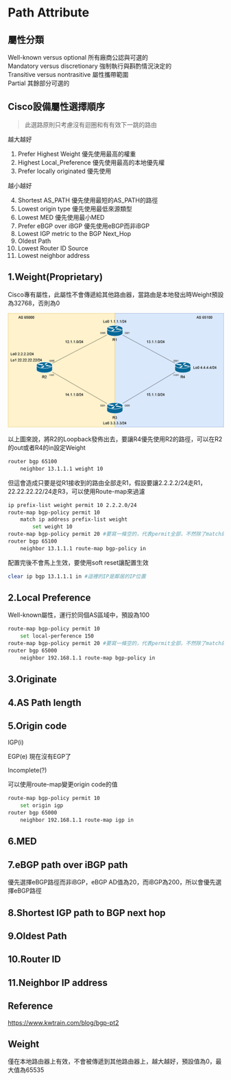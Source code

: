 # Path Attribute #

## 屬性分類 ##

Well-known versus optional 所有廠商公認與可選的</br>
Mandatory versus discretionary 強制執行與斟酌情況決定的</br>
Transitive versus nontrasitive 屬性攜帶範圍</br>
Partial 其餘部分可選的


## Cisco設備屬性選擇順序 ##

>此選路原則只考慮沒有迴圈和有有效下一跳的路由

越大越好

1. Prefer Highest Weight 優先使用最高的權重
2. Highest Local_Preference 優先使用最高的本地優先權
3. Prefer locally originated 優先使用

越小越好

4. Shortest AS_PATH 優先使用最短的AS_PATH的路徑
5. Lowest origin type 優先使用最低來源類型
6. Lowest MED 優先使用最小MED
7. Prefer eBGP over iBGP 優先使用eBGP而非iBGP
8. Lowest IGP metric to the BGP Next_Hop 
9. Oldest Path 
10. Lowest Router ID Source 
11. Lowest neighbor address 

## 1.Weight(Proprietary) ##

Cisco專有屬性，此屬性不會傳遞給其他路由器，當路由是本地發出時Weight預設為32768，否則為0

![](Image/Path%20Attribute.png)

以上圖來說，將R2的Loopback發佈出去，要讓R4優先使用R2的路徑，可以在R2的out或者R4的in設定Weight 

```bash
router bgp 65100 
    neighbor 13.1.1.1 weight 10 
```


但這會造成只要是從R1接收到的路由全部走R1，假設要讓2.2.2.2/24走R1，22.22.22.22/24走R3，可以使用Route-map來過濾

```bash
ip prefix-list weight permit 10 2.2.2.0/24 
route-map bgp-policy permit 10 
    match ip address prefix-list weight 
        set weight 10 
route-map bgp-policy permit 20 #要寫一條空的，代表permit全部，不然除了match的ip其他路由都不會收到
router bgp 65100 
    neighbor 13.1.1.1 route-map bgp-policy in 
```

配置完後不會馬上生效，要使用soft reset讓配置生效

```bash
clear ip bgp 13.1.1.1 in #這裡的IP是鄰居的IP位置
```

## 2.Local Preference ##

Well-known屬性，運行於同個AS區域中，預設為100 

```bash
route-map bgp-policy permit 10 
    set local-perference 150 
route-map bgp-policy permit 20 #要寫一條空的，代表permit全部，不然除了match的ip其他路由都不會收到
router bgp 65000 
    neighbor 192.168.1.1 route-map bgp-policy in 
```

## 3.Originate ##



## 4.AS Path length ##



## 5.Origin code ##

IGP(i) 

EGP(e) 現在沒有EGP了

Incomplete(?)

可以使用route-map變更origin code的值

```bash
route-map bgp-policy permit 10 
    set origin igp 
router bgp 65000 
    neighbor 192.168.1.1 route-map igp in 
```

## 6.MED ##



## 7.eBGP path over iBGP path ##

優先選擇eBGP路徑而非iBGP，eBGP AD值為20，而iBGP為200，所以會優先選擇eBGP路徑

## 8.Shortest IGP path to BGP next hop ##



## 9.Oldest Path ##



## 10.Router ID ##



## 11.Neighbor IP address ##


## Reference ##

https://www.kwtrain.com/blog/bgp-pt2



## Weight ##

僅在本地路由器上有效，不會被傳遞到其他路由器上，越大越好，預設值為0，最大值為65535

```bash

```
